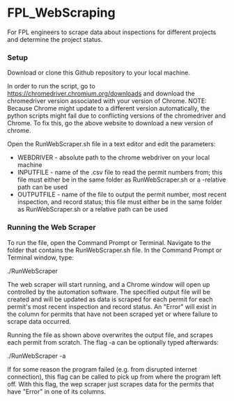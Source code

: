 # FPL_WebScraping
For FPL engineers to scrape data about inspections for different projects and determine the project status.


### Setup
Download or clone this Github repository to your local machine.  

In order to run the script, go to https://chromedriver.chromium.org/downloads and download the chromedriver version associated with your version of Chrome.
NOTE: Because Chrome might update to a different version automatically, the python scripts might fail due to conflicting versions of the chromedriver and Chrome.
To fix this, go the above website to download a new version of chrome.  

Open the RunWebScraper.sh file in a text editor and edit the parameters:
- WEBDRIVER - absolute path to the chrome webdriver on your local machine
- INPUTFILE - name of the .csv file to read the permit numbers from; this file must either be in the same folder as RunWebScraper.sh or a -relative path can be used
- OUTPUTFILE - name of the file to output the permit number, most recent inspection, and record status; this file must either be in the same folder as RunWebScraper.sh or a relative path can be used


### Running the Web Scraper
To run the file, open the Command Prompt or Terminal. Navigate to the folder that contains the RunWebScraper.sh file. In the Command Prompt or Terminal window, type:

./RunWebScraper

The web scraper will start running, and a Chrome window will open up controlled by the automation software. The specified output file will be created and will be updated as data is scraped for each permit for each permit's most recent inspection and record status. An "Error" will exist in the column for permits that have not been scraped yet or where failure to scrape data occurred.

Running the file as shown above overwrites the output file, and scrapes each permit from scratch. 
The flag -a can be optionally typed afterwards:

./RunWebScraper -a

If for some reason the program failed (e.g. from disrupted internet connection), this flag can be called to pick up from where the program left off. With this flag, the wep scraper just scrapes data for the permits that have "Error" in one of its columns.


